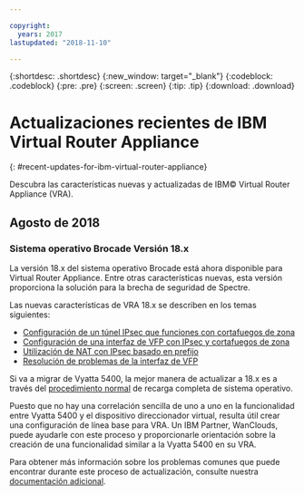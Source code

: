 ```yaml
---

copyright:
  years: 2017
lastupdated: "2018-11-10"

---
```


{:shortdesc: .shortdesc}
{:new_window: target="_blank"}
{:codeblock: .codeblock}
{:pre: .pre}
{:screen: .screen}
{:tip: .tip}
{:download: .download}


# Actualizaciones recientes de IBM Virtual Router Appliance
{: #recent-updates-for-ibm-virtual-router-appliance}

Descubra las características nuevas y actualizadas de IBM© Virtual Router Appliance (VRA).

## Agosto de 2018
### Sistema operativo Brocade Versión 18.x
La versión 18.x del sistema operativo Brocade está ahora disponible para Virtual Router Appliance. Entre otras características nuevas, esta versión proporciona la solución para la brecha de seguridad de Spectre. 

Las nuevas características de VRA 18.x se describen en los temas siguientes:

* [Configuración de un túnel IPsec que funciones con cortafuegos de zona](/docs/infrastructure/virtual-router-appliance?topic=virtual-router-appliance-setting-up-an-ipsec-tunnel-that-works-with-zone-firewalls)
* [Configuración de una interfaz de VFP con IPsec y cortafuegos de zona](/docs/infrastructure/virtual-router-appliance?topic=virtual-router-appliance-configuring-a-vfp-interface-with-ipsec-and-zone-firewalls)
* [Utilización de NAT con IPsec basado en prefijo](/docs/infrastructure/virtual-router-appliance?topic=virtual-router-appliance-using-nat-with-prefix-based-ipsec)
* [Resolución de problemas de la interfaz de VFP](/docs/infrastructure/virtual-router-appliance?topic=virtual-router-appliance-troubleshooting-your-vfp-interface)

Si va a migrar de Vyatta 5400, la mejor manera de actualizar a 18.x es a través del [procedimiento normal](/docs/infrastructure/virtual-router-appliance?topic=virtual-router-appliance-upgrading-the-os) de recarga completa de sistema operativo.

Puesto que no hay una correlación sencilla de uno a uno en la funcionalidad entre Vyatta 5400 y el dispositivo direccionador virtual, resulta útil crear una configuración de línea base para VRA. Un IBM Partner, WanClouds, puede ayudarle con este proceso y proporcionarle orientación sobre la creación de una funcionalidad similar a la Vyatta 5400 en su VRA.

Para obtener más información sobre los problemas comunes que puede encontrar durante este proceso de actualización, consulte nuestra [documentación adicional](/docs/infrastructure/virtual-router-appliance?topic=virtual-router-appliance-vyatta-5400-common-migration-issues).


